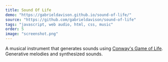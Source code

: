 ```yaml
---
title: Sound Of Life
demo: "https://gabrieldavison.github.io/sound-of-life/"
source: "https://github.com/gabrieldavison/sound-of-life"
tags: "javascript, web audio, html, css, music"
order: 5
image: "screenshot.png"
---
```


A musical instrument that generates sounds using [Conway's Game of Life](https://en.wikipedia.org/wiki/Conway%27s_Game_of_Life). Generative melodies and synthesized sounds.
